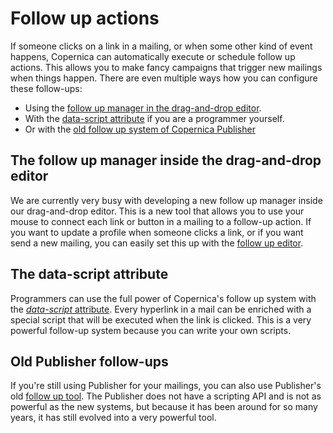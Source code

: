 # Follow up actions

If someone clicks on a link in a mailing, or when some other kind of event
happens, Copernica can automatically execute or schedule follow up actions.
This allows you to make fancy campaigns that trigger new mailings when
things happen. There are even multiple ways how you can configure these
follow-ups:

* Using the [follow up manager in the drag-and-drop editor](./followups-editor.md).
* With the [data-script attribute](./followups-scripting.md) if you are a programmer yourself.
* Or with the [old follow up system of Copernica Publisher](./followups-publisher.md)


## The follow up manager inside the drag-and-drop editor

We are currently very busy with developing a new follow up manager inside our
drag-and-drop editor. This is a new tool that allows you to use your mouse
to connect each link or button in a mailing to a follow-up action. If you want
to update a profile when someone clicks a link, or if you want send a new 
mailing, you can easily set this up with the [follow up editor](./followups-editor.md).


## The data-script attribute

Programmers can use the full power of Copernica's follow up system with the
[*data-script* attribute](./followups-scripting.md). Every hyperlink in a mail 
can be enriched with a special script that will be executed when the link is 
clicked. This is a very powerful follow-up system because you can write your
own scripts.


## Old Publisher follow-ups

If you're still using Publisher for your mailings, you can also use Publisher's
old [follow up tool](./followups-publisher.md). The Publisher does not have
a scripting API and is not as powerful as the new systems, but because it has
been around for so many years, it has still evolved into a very powerful tool.

